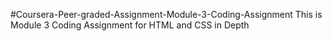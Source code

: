 #Coursera-Peer-graded-Assignment-Module-3-Coding-Assignment
This is Module 3 Coding Assignment for HTML and CSS in Depth 